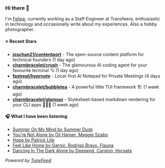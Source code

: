 ### Hi there 👋

I'm [Felipe](https://felipevm.com), currently working as a Staff Engineer at Transfeera, enthusiastic in technology and occasionally write about my experiences. Also a hobby photographer.

#### ⭐ Recent Stars
- **[joschan21/contentport](https://github.com/joschan21/contentport)** - The open-source content platform for technical founders (1 day ago)
- **[charmbracelet/crush](https://github.com/charmbracelet/crush)** - The glamourous AI coding agent for your favourite terminal 💘 (1 day ago)
- **[fastrepl/hyprnote](https://github.com/fastrepl/hyprnote)** - Local-first AI Notepad for Private Meetings (4 days ago)
- **[charmbracelet/bubbletea](https://github.com/charmbracelet/bubbletea)** - A powerful little TUI framework 🏗 (1 week ago)
- **[charmbracelet/glamour](https://github.com/charmbracelet/glamour)** - Stylesheet-based markdown rendering for your CLI apps 💇🏻‍♀️ (1 week ago)

#### 🎧 What I have been listening
- [Summer On My Mind by Summer Dusk](https://open.spotify.com/track/7HYqes2d5mbNSU6zre6pnR)
- [You&#39;re Not Alone by Oli Harper, Maggie Szabo](https://open.spotify.com/track/1ATMtGzisb4yuS1dZM4h4q)
- [Hope by Patrick Lite](https://open.spotify.com/track/69HRiRh27nXsmN3HYlTOby)
- [Feel Like Home by Garnic, Rodrigo Bravo, Flauna](https://open.spotify.com/track/6Y6R1SFcDqJmWFPyTwYZAz)
- [Dancing In The Dark Alone by Deepend, Carston, Horxata](https://open.spotify.com/track/30wl8lwvSVJosX6GuR2HEw)

_Powered by [TuneFeed](https://tunefeed.app?ref=github.com)_
